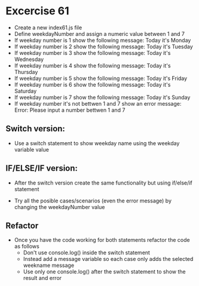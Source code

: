 # Excercise 61

* Create a new index61.js file
* Define weekdayNumber and assign a numeric value between 1 and 7
* If weekday number is 1 show the following message: Today it's Monday
* If weekday number is 2 show the following message: Today it's Tuesday
* If weekday number is 3 show the following message: Today it's Wednesday
* If weekday number is 4 show the following message: Today it's Thursday
* If weekday number is 5 show the following message: Today it's Friday
* If weekday number is 6 show the following message: Today it's Saturday
* If weekday number is 7 show the following message: Today it's Sunday
* If weekday number it's not bettwen 1 and 7 show an error message: Error: Please input a number bettwen 1 and 7

## Switch version:
* Use a switch statement to show weekday name using the weekday variable value

## IF/ELSE/IF version:
* After the switch version create the same functionality but using if/else/if statement

* Try all the posible cases/scenarios (even the error message) by changing the weekdayNumber value

## Refactor
* Once you have the code working for both statements refactor the code as follows
  * Don't use console.log() inside the switch statement
  * Instead add a message variable so each case only adds the selected weekname message
  * Use only one console.log() after the switch statement to show the result and error
